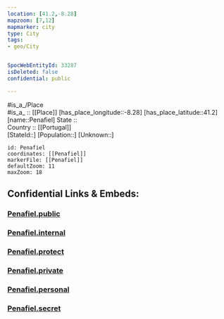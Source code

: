 ```yaml
---
location: [41.2,-8.28] 
mapzoom: [7,12] 
mapmarker: city 
type: City
tags:
- geo/City


SpocWebEntityId: 33287
isDeleted: false
confidential: public

---
```

#is_a_/Place  
#is_a_ :: [[Place]] 
[has_place_longitude::-8.28] 
[has_place_latitude::41.2] 
[name::Penafiel] 
State ::  
Country :: [[Portugal]]  
[StateId::] 
[Population::] 
[Unknown::] 


```leaflet
id: Penafiel
coordinates: [[Penafiel]] 
markerFile: [[Penafiel]] 
defaultZoom: 11 
maxZoom: 18
```


## Confidential Links & Embeds: 

### [Penafiel.public](/_public/\Earth\Continent\Europe\Europe~South\Portugal\Districts~Portugal\Porto\CityPenafiel.public.md) 

### [Penafiel.internal](/_internal/\Earth\Continent\Europe\Europe~South\Portugal\Districts~Portugal\Porto\CityPenafiel.internal.md) 

### [Penafiel.protect](/_protect/\Earth\Continent\Europe\Europe~South\Portugal\Districts~Portugal\Porto\CityPenafiel.protect.md) 

### [Penafiel.private](/_private/\Earth\Continent\Europe\Europe~South\Portugal\Districts~Portugal\Porto\CityPenafiel.private.md) 

### [Penafiel.personal](/_personal/\Earth\Continent\Europe\Europe~South\Portugal\Districts~Portugal\Porto\CityPenafiel.personal.md) 

### [Penafiel.secret](/_secret/\Earth\Continent\Europe\Europe~South\Portugal\Districts~Portugal\Porto\CityPenafiel.secret.md)

